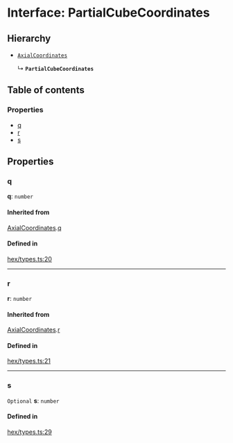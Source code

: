 # Interface: PartialCubeCoordinates

## Hierarchy

- [`AxialCoordinates`](AxialCoordinates.md)

  ↳ **`PartialCubeCoordinates`**

## Table of contents

### Properties

- [q](PartialCubeCoordinates.md#q)
- [r](PartialCubeCoordinates.md#r)
- [s](PartialCubeCoordinates.md#s)

## Properties

### <a id="q" name="q"></a> q

 **q**: `number`

#### Inherited from

[AxialCoordinates](AxialCoordinates.md).[q](AxialCoordinates.md#q)

#### Defined in

[hex/types.ts:20](https://github.com/flauwekeul/honeycomb/blob/next/src/hex/types.ts#L20)

___

### <a id="r" name="r"></a> r

 **r**: `number`

#### Inherited from

[AxialCoordinates](AxialCoordinates.md).[r](AxialCoordinates.md#r)

#### Defined in

[hex/types.ts:21](https://github.com/flauwekeul/honeycomb/blob/next/src/hex/types.ts#L21)

___

### <a id="s" name="s"></a> s

 `Optional` **s**: `number`

#### Defined in

[hex/types.ts:29](https://github.com/flauwekeul/honeycomb/blob/next/src/hex/types.ts#L29)
